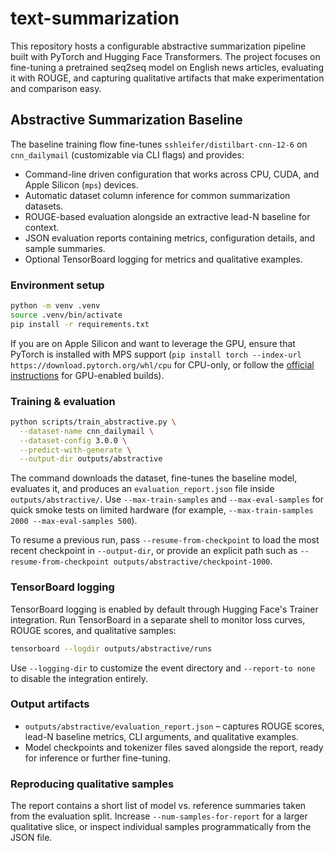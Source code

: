 # text-summarization

This repository hosts a configurable abstractive summarization pipeline built with
PyTorch and Hugging Face Transformers. The project focuses on fine-tuning a
pretrained seq2seq model on English news articles, evaluating it with ROUGE, and
capturing qualitative artifacts that make experimentation and comparison easy.

## Abstractive Summarization Baseline

The baseline training flow fine-tunes `sshleifer/distilbart-cnn-12-6` on
`cnn_dailymail` (customizable via CLI flags) and provides:

- Command-line driven configuration that works across CPU, CUDA, and Apple Silicon
  (`mps`) devices.
- Automatic dataset column inference for common summarization datasets.
- ROUGE-based evaluation alongside an extractive lead-N baseline for context.
- JSON evaluation reports containing metrics, configuration details, and sample
  summaries.
- Optional TensorBoard logging for metrics and qualitative examples.

### Environment setup

```bash
python -m venv .venv
source .venv/bin/activate
pip install -r requirements.txt
```

If you are on Apple Silicon and want to leverage the GPU, ensure that PyTorch is
installed with MPS support (`pip install torch --index-url https://download.pytorch.org/whl/cpu`
for CPU-only, or follow the [official instructions](https://pytorch.org/get-started/locally/)
for GPU-enabled builds).

### Training & evaluation

```bash
python scripts/train_abstractive.py \
  --dataset-name cnn_dailymail \
  --dataset-config 3.0.0 \
  --predict-with-generate \
  --output-dir outputs/abstractive
```

The command downloads the dataset, fine-tunes the baseline model, evaluates it,
and produces an `evaluation_report.json` file inside `outputs/abstractive/`.
Use `--max-train-samples` and `--max-eval-samples` for quick smoke tests on
limited hardware (for example, `--max-train-samples 2000 --max-eval-samples 500`).

To resume a previous run, pass `--resume-from-checkpoint` to load the most recent
checkpoint in `--output-dir`, or provide an explicit path such as
`--resume-from-checkpoint outputs/abstractive/checkpoint-1000`.

### TensorBoard logging

TensorBoard logging is enabled by default through Hugging Face's Trainer
integration. Run TensorBoard in a separate shell to monitor loss curves, ROUGE
scores, and qualitative samples:

```bash
tensorboard --logdir outputs/abstractive/runs
```

Use `--logging-dir` to customize the event directory and `--report-to none` to
disable the integration entirely.

### Output artifacts

- `outputs/abstractive/evaluation_report.json` – captures ROUGE scores, lead-N
  baseline metrics, CLI arguments, and qualitative examples.
- Model checkpoints and tokenizer files saved alongside the report, ready for
  inference or further fine-tuning.

### Reproducing qualitative samples

The report contains a short list of model vs. reference summaries taken from the
evaluation split. Increase `--num-samples-for-report` for a larger qualitative
slice, or inspect individual samples programmatically from the JSON file.

